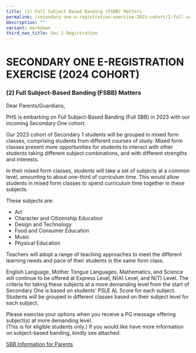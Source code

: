 ```yaml
---
title: (2) Full Subject Based Banding (FSBB) Matters
permalink: /secondary-one-e-registration-exercise-2023-cohort/2-full-subject-based-banding-fsbb-matters/
description: ""
variant: markdown
third_nav_title: Sec 1 Registration
---
```

# **SECONDARY ONE E-REGISTRATION EXERCISE (2024 COHORT)**

### (2) Full Subject-Based Banding (FSBB) Matters

Dear Parents/Guardians,  
  

PHS is embarking on Full Subject-Based Banding (Full SBB) in 2023 with our incoming Secondary One cohort. 

Our 2023 cohort of Secondary 1 students will be grouped in mixed form classes, comprising students from different courses of study. Mixed form classes present more opportunities for students to interact with other students taking different subject combinations, and with different strengths and interests.

In their mixed form classes, students will take a set of subjects at a common level, amounting to about one-third of curriculum time. This would allow students in mixed form classes to spend curriculum time together in these subjects.

  

These subjects are:

* Art
* Character and Citizenship Education
* Design and Technology
* Food and Consumer Education
* Music
* Physical Education
  
Teachers will adopt a range of teaching approaches to meet the different learning needs and pace of their students in the same form class.

English Language, Mother Tongue Languages, Mathematics, and Science will continue to be offered at Express Level, N(A) Level, and N(T) Level. The criteria for taking these subjects at a more demanding level from the start of Secondary One is based on students’ PSLE AL Score for each subject. Students will be grouped in different classes based on their subject level for each subject.


Please exercise your options when you receive a PG message offering subject(s) at more demanding level.  
(This is for eligible students only.) If you would like have more information on subject-based banding, kindly see attached.

[SBB Information for Parents](/files/(2)%20FSBB%20Briefing%20for%20Parents_2023.pdf)